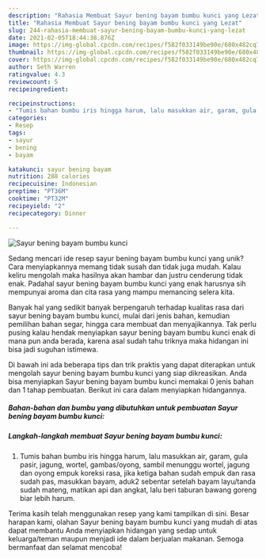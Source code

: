 ```yaml
---
description: "Rahasia Membuat Sayur bening bayam bumbu kunci yang Lezat"
title: "Rahasia Membuat Sayur bening bayam bumbu kunci yang Lezat"
slug: 244-rahasia-membuat-sayur-bening-bayam-bumbu-kunci-yang-lezat
date: 2021-02-05T18:44:38.876Z
image: https://img-global.cpcdn.com/recipes/f582f033149be90e/680x482cq70/sayur-bening-bayam-bumbu-kunci-foto-resep-utama.jpg
thumbnail: https://img-global.cpcdn.com/recipes/f582f033149be90e/680x482cq70/sayur-bening-bayam-bumbu-kunci-foto-resep-utama.jpg
cover: https://img-global.cpcdn.com/recipes/f582f033149be90e/680x482cq70/sayur-bening-bayam-bumbu-kunci-foto-resep-utama.jpg
author: Seth Warren
ratingvalue: 4.3
reviewcount: 5
recipeingredient:

recipeinstructions:
- "Tumis bahan bumbu iris hingga harum, lalu masukkan air, garam, gula pasir, jagung, wortel, gambas/oyong, sambil menunggu wortel, jagung dan oyong empuk koreksi rasa, jika ketiga bahan sudah empuk dan rasa sudah pas, masukkan bayam, aduk2 sebentar setelah bayam layu/tanda sudah mateng, matikan api dan angkat, lalu beri taburan bawang goreng biar lebih harum."
categories:
- Resep
tags:
- sayur
- bening
- bayam

katakunci: sayur bening bayam 
nutrition: 288 calories
recipecuisine: Indonesian
preptime: "PT36M"
cooktime: "PT32M"
recipeyield: "2"
recipecategory: Dinner

---
```



![Sayur bening bayam bumbu kunci](https://img-global.cpcdn.com/recipes/f582f033149be90e/680x482cq70/sayur-bening-bayam-bumbu-kunci-foto-resep-utama.jpg)

Sedang mencari ide resep sayur bening bayam bumbu kunci yang unik? Cara menyiapkannya memang tidak susah dan tidak juga mudah. Kalau keliru mengolah maka hasilnya akan hambar dan justru cenderung tidak enak. Padahal sayur bening bayam bumbu kunci yang enak harusnya sih mempunyai aroma dan cita rasa yang mampu memancing selera kita.

Banyak hal yang sedikit banyak berpengaruh terhadap kualitas rasa dari sayur bening bayam bumbu kunci, mulai dari jenis bahan, kemudian pemilihan bahan segar, hingga cara membuat dan menyajikannya. Tak perlu pusing kalau hendak menyiapkan sayur bening bayam bumbu kunci enak di mana pun anda berada, karena asal sudah tahu triknya maka hidangan ini bisa jadi suguhan istimewa.




Di bawah ini ada beberapa tips dan trik praktis yang dapat diterapkan untuk mengolah sayur bening bayam bumbu kunci yang siap dikreasikan. Anda bisa menyiapkan Sayur bening bayam bumbu kunci memakai 0 jenis bahan dan 1 tahap pembuatan. Berikut ini cara dalam menyiapkan hidangannya.

<!--inarticleads1-->

##### Bahan-bahan dan bumbu yang dibutuhkan untuk pembuatan Sayur bening bayam bumbu kunci:





<!--inarticleads2-->

##### Langkah-langkah membuat Sayur bening bayam bumbu kunci:

1. Tumis bahan bumbu iris hingga harum, lalu masukkan air, garam, gula pasir, jagung, wortel, gambas/oyong, sambil menunggu wortel, jagung dan oyong empuk koreksi rasa, jika ketiga bahan sudah empuk dan rasa sudah pas, masukkan bayam, aduk2 sebentar setelah bayam layu/tanda sudah mateng, matikan api dan angkat, lalu beri taburan bawang goreng biar lebih harum.




Terima kasih telah menggunakan resep yang kami tampilkan di sini. Besar harapan kami, olahan Sayur bening bayam bumbu kunci yang mudah di atas dapat membantu Anda menyiapkan hidangan yang sedap untuk keluarga/teman maupun menjadi ide dalam berjualan makanan. Semoga bermanfaat dan selamat mencoba!
